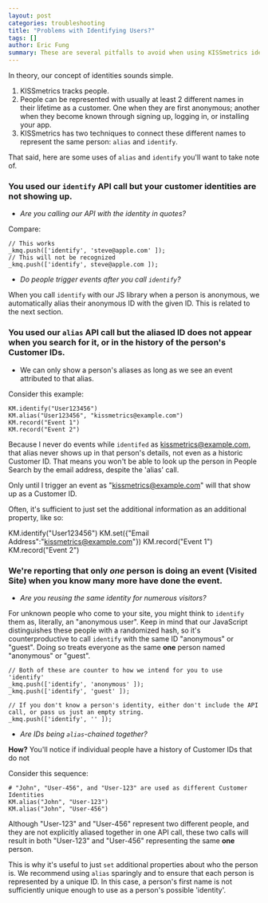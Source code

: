 ```yaml
---
layout: post
categories: troubleshooting
title: "Problems with Identifying Users?"
tags: []
author: Eric Fung
summary: These are several pitfalls to avoid when using KISSmetrics identities.
---
```

In theory, our concept of identities sounds simple.

1. KISSmetrics tracks people.
2. People can be represented with usually at least 2 different names in their lifetime as a customer. One when they are first anonymous; another when they become known through signing up, logging in, or installing your app.
3. KISSmetrics has two techniques to connect these different names to represent the same person: `alias` and `identify`.

That said, here are some uses of `alias` and `identify` you'll want to take note of.

### You used our `identify` API call but your customer identities are not showing up.

* *Are you calling our API with the identity in quotes?*

Compare:

    // This works
    _kmq.push(['identify', 'steve@apple.com' ]);
    // This will not be recognized
    _kmq.push(['identify', steve@apple.com ]);

* *Do people trigger events after you call `identify`?*

When you call `identify` with our JS library when a person is anonymous, we automatically alias their anonymous ID with the given ID. This is related to the next section.

### You used our `alias` API call but the aliased ID does not appear when you search for it, or in the history of the person's Customer IDs.

* We can only show a person's aliases as long as we see an event attributed to that alias.

Consider this example:

    KM.identify("User123456")
    KM.alias("User123456", "kissmetrics@example.com")
    KM.record("Event 1")
    KM.record("Event 2")

Because I never do events while `identifed` as kissmetrics@example.com, that alias never shows up in that person's details, not even as a historic Customer ID. That means you won't be able to look up the person in People Search by the email address, despite the 'alias' call.

Only until I trigger an event as "kissmetrics@example.com" will that show up as a Customer ID.

Often, it's sufficient to just set the additional information as an additional property, like so:

KM.identify("User123456")
KM.set({"Email Address":"kissmetrics@example.com"})
KM.record("Event 1")
KM.record("Event 2")

### We're reporting that only *one* person is doing an event (Visited Site) when you know many more have done the event.

* *Are you reusing the same identity for numerous visitors?*

For unknown people who come to your site, you might think to `identify` them as, literally, an "anonymous user". Keep in mind that our JavaScript distinguishes these people with a randomized hash, so it's counterproductive to call `identify` with the same ID "anonymous" or "guest". Doing so treats everyone as the same **one** person named "anonymous" or "guest".

    // Both of these are counter to how we intend for you to use 'identify'
    _kmq.push(['identify', 'anonymous' ]);
    _kmq.push(['identify', 'guest' ]);

    // If you don't know a person's identity, either don't include the API call, or pass us just an empty string.
    _kmq.push(['identify', '' ]);

* *Are IDs being `alias`-chained together?*

**How?** You'll notice if individual people have a history of Customer IDs that do not

Consider this sequence:

    # "John", "User-456", and "User-123" are used as different Customer Identities
    KM.alias("John", "User-123")
    KM.alias("John", "User-456")

Although "User-123" and "User-456" represent two different people, and they are not explicitly aliased together in one API call, these two calls will result in both "User-123" and "User-456" representing the same **one** person.

This is why it's useful to just `set` additional properties about who the person is. We recommend using `alias` sparingly and to ensure that each person is represented by a unique ID. In this case, a person's first name is not sufficiently unique enough to use as a person's possible 'identity'.

